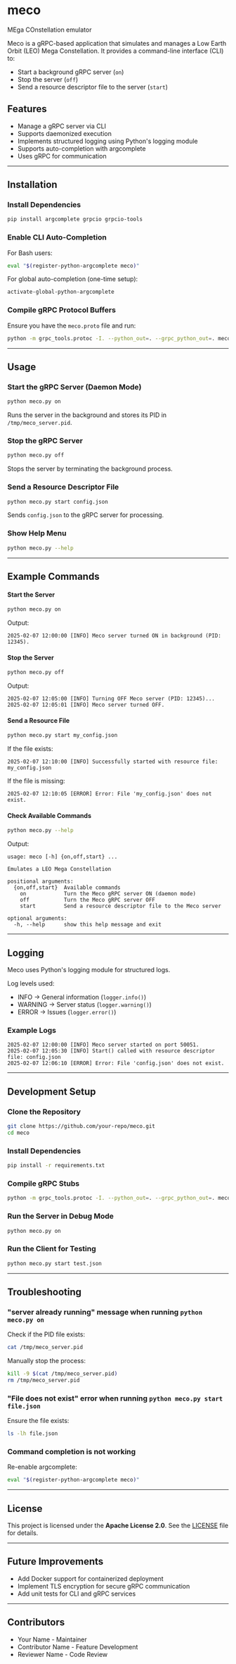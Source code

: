 # meco
MEga COnstellation emulator

Meco is a gRPC-based application that simulates and manages a Low Earth Orbit (LEO) Mega Constellation. It provides a command-line interface (CLI) to:
- Start a background gRPC server (`on`)
- Stop the server (`off`)
- Send a resource descriptor file to the server (`start`)

## Features
- Manage a gRPC server via CLI
- Supports daemonized execution
- Implements structured logging using Python's logging module
- Supports auto-completion with argcomplete
- Uses gRPC for communication

---

## Installation

### Install Dependencies
```bash
pip install argcomplete grpcio grpcio-tools
```

### Enable CLI Auto-Completion
For Bash users:
```bash
eval "$(register-python-argcomplete meco)"
```
For global auto-completion (one-time setup):
```bash
activate-global-python-argcomplete
```

### Compile gRPC Protocol Buffers
Ensure you have the `meco.proto` file and run:
```bash
python -m grpc_tools.protoc -I. --python_out=. --grpc_python_out=. meco.proto
```

---

## Usage

### Start the gRPC Server (Daemon Mode)
```bash
python meco.py on
```
Runs the server in the background and stores its PID in `/tmp/meco_server.pid`.

### Stop the gRPC Server
```bash
python meco.py off
```
Stops the server by terminating the background process.

### Send a Resource Descriptor File
```bash
python meco.py start config.json
```
Sends `config.json` to the gRPC server for processing.

### Show Help Menu
```bash
python meco.py --help
```

---

## Example Commands

#### Start the Server
```bash
python meco.py on
```
Output:
```
2025-02-07 12:00:00 [INFO] Meco server turned ON in background (PID: 12345).
```

#### Stop the Server
```bash
python meco.py off
```
Output:
```
2025-02-07 12:05:00 [INFO] Turning OFF Meco server (PID: 12345)...
2025-02-07 12:05:01 [INFO] Meco server turned OFF.
```

#### Send a Resource File
```bash
python meco.py start my_config.json
```
If the file exists:
```
2025-02-07 12:10:00 [INFO] Successfully started with resource file: my_config.json
```
If the file is missing:
```
2025-02-07 12:10:05 [ERROR] Error: File 'my_config.json' does not exist.
```

#### Check Available Commands
```bash
python meco.py --help
```
Output:
```
usage: meco [-h] {on,off,start} ...

Emulates a LEO Mega Constellation

positional arguments:
  {on,off,start}  Available commands
    on            Turn the Meco gRPC server ON (daemon mode)
    off           Turn the Meco gRPC server OFF
    start         Send a resource descriptor file to the Meco server

optional arguments:
  -h, --help      show this help message and exit
```

---

## Logging

Meco uses Python's logging module for structured logs.

Log levels used:
- INFO → General information (`logger.info()`)
- WARNING → Server status (`logger.warning()`)
- ERROR → Issues (`logger.error()`)

### Example Logs
```
2025-02-07 12:00:00 [INFO] Meco server started on port 50051.
2025-02-07 12:05:30 [INFO] Start() called with resource descriptor file: config.json
2025-02-07 12:06:10 [ERROR] Error: File 'config.json' does not exist.
```

---

## Development Setup

### Clone the Repository
```bash
git clone https://github.com/your-repo/meco.git
cd meco
```

### Install Dependencies
```bash
pip install -r requirements.txt
```

### Compile gRPC Stubs
```bash
python -m grpc_tools.protoc -I. --python_out=. --grpc_python_out=. meco.proto
```

### Run the Server in Debug Mode
```bash
python meco.py on
```

### Run the Client for Testing
```bash
python meco.py start test.json
```

---

## Troubleshooting

### "server already running" message when running `python meco.py on`
Check if the PID file exists:
```bash
cat /tmp/meco_server.pid
```
Manually stop the process:
```bash
kill -9 $(cat /tmp/meco_server.pid)
rm /tmp/meco_server.pid
```

### "File does not exist" error when running `python meco.py start file.json`
Ensure the file exists:
```bash
ls -lh file.json
```

### Command completion is not working
Re-enable argcomplete:
```bash
eval "$(register-python-argcomplete meco)"
```

---

## License

This project is licensed under the **Apache License 2.0**. See the [LICENSE](LICENSE) file for details.

---

## Future Improvements
- Add Docker support for containerized deployment
- Implement TLS encryption for secure gRPC communication
- Add unit tests for CLI and gRPC services

---

## Contributors
- Your Name - Maintainer
- Contributor Name - Feature Development
- Reviewer Name - Code Review

